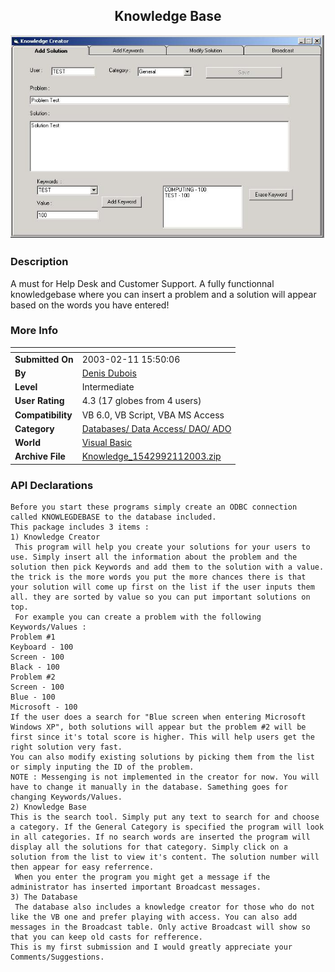 ﻿<div align="center">

## Knowledge Base

<img src="PIC20032111243329353.jpg">
</div>

### Description

A must for Help Desk and Customer Support. A fully functionnal knowledgebase where you can insert a problem and a solution will appear based on the words you have entered!
 
### More Info
 


<span>             |<span>
---                |---
**Submitted On**   |2003-02-11 15:50:06
**By**             |[Denis Dubois](https://github.com/Planet-Source-Code/PSCIndex/blob/master/ByAuthor/denis-dubois.md)
**Level**          |Intermediate
**User Rating**    |4.3 (17 globes from 4 users)
**Compatibility**  |VB 6\.0, VB Script, VBA MS Access
**Category**       |[Databases/ Data Access/ DAO/ ADO](https://github.com/Planet-Source-Code/PSCIndex/blob/master/ByCategory/databases-data-access-dao-ado__1-6.md)
**World**          |[Visual Basic](https://github.com/Planet-Source-Code/PSCIndex/blob/master/ByWorld/visual-basic.md)
**Archive File**   |[Knowledge\_1542992112003\.zip](https://github.com/Planet-Source-Code/denis-dubois-knowledge-base__1-43146/archive/master.zip)

### API Declarations

```
Before you start these programs simply create an ODBC connection called KNOWLEGDEBASE to the database included.
This package includes 3 items :
1) Knowledge Creator
 This program will help you create your solutions for your users to use. Simply insert all the information about the problem and the solution then pick Keywords and add them to the solution with a value. the trick is the more words you put the more chances there is that your solution will come up first on the list if the user inputs them all. they are sorted by value so you can put important solutions on top.
 For example you can create a problem with the following Keywords/Values :
Problem #1
Keyboard - 100
Screen - 100
Black - 100
Problem #2
Screen - 100
Blue - 100
Microsoft - 100
If the user does a search for "Blue screen when entering Microsoft Windows XP", both solutions will appear but the problem #2 will be first since it's total score is higher. This will help users get the right solution very fast.
You can also modify existing solutions by picking them from the list or simply inputing the ID of the problem.
NOTE : Messenging is not implemented in the creator for now. You will have to change it manually in the database. Samething goes for changing Keywords/Values.
2) Knowledge Base
This is the search tool. Simply put any text to search for and choose a category. If the General Category is specified the program will look in all categories. If no search words are inserted the program will display all the solutions for that category. Simply click on a solution from the list to view it's content. The solution number will then appear for easy referrence.
 When you enter the program you might get a message if the administrator has inserted important Broadcast messages.
3) The Database
 The database also includes a knowledge creator for those who do not like the VB one and prefer playing with access. You can also add messages in the Broadcast table. Only active Broadcast will show so that you can keep old casts for refference.
This is my first submission and I would greatly appreciate your Comments/Suggestions.
```





